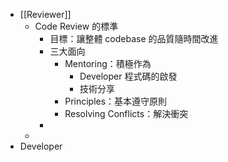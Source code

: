 - [[Reviewer]]
	- Code Review 的標準
		- 目標：讓整體 codebase 的品質隨時間改進
		- 三大面向
			- Mentoring：積極作為
				- Developer 程式碼的啟發
				- 技術分享
			- Principles：基本遵守原則
			- Resolving Conflicts：解決衝突
		-
	-
- Developer